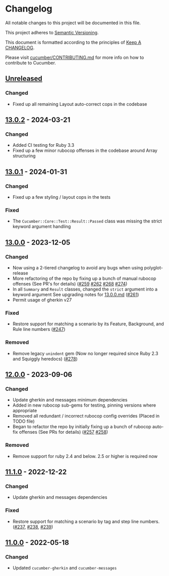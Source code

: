 # Changelog

All notable changes to this project will be documented in this file.

This project adheres to [Semantic Versioning](http://semver.org).

This document is formatted according to the principles of [Keep A CHANGELOG](http://keepachangelog.com).

Please visit [cucumber/CONTRIBUTING.md](https://github.com/cucumber/cucumber/blob/master/CONTRIBUTING.md) for more info on how to contribute to Cucumber.

## [Unreleased]
### Changed
- Fixed up all remaining Layout auto-correct cops in the codebase

## [13.0.2] - 2024-03-21
### Changed
- Added CI testing for Ruby 3.3
- Fixed up a few minor rubocop offenses in the codebase around Array structuring

## [13.0.1] - 2024-01-31
### Changed
- Fixed up a few styling / layout cops in the tests

### Fixed
- The `Cucumber::Core::Test::Result::Passed` class was missing the strict keyword argument handling

## [13.0.0] - 2023-12-05
### Changed
- Now using a 2-tiered changelog to avoid any bugs when using polyglot-release
- More refactoring of the repo by fixing up a bunch of manual rubocop offenses (See PR's for details)
([#259](https://github.com/cucumber/cucumber-ruby-core/pull/259) [#262](https://github.com/cucumber/cucumber-ruby-core/pull/262) [#268](https://github.com/cucumber/cucumber-ruby-core/pull/268) [#274](https://github.com/cucumber/cucumber-ruby-core/pull/274))
- In all `Summary` and `Result` classes, changed the `strict` argument into a keyword argument
See upgrading notes for [13.0.0.md](upgrading_notes/13.0.0.md#upgrading-to-1300)
([#261](https://github.com/cucumber/cucumber-ruby-core/pull/261))
- Permit usage of gherkin v27

### Fixed
- Restore support for matching a scenario by its Feature, Background, and Rule line numbers ([#247](https://github.com/cucumber/cucumber-ruby-core/pull/247))

### Removed
- Remove legacy `unindent` gem (Now no longer required since Ruby 2.3 and Squiggly heredocs) ([#278](https://github.com/cucumber/cucumber-ruby-core/pull/278))

## [12.0.0] - 2023-09-06
### Changed
- Update gherkin and messages minimum dependencies
- Added in new rubocop sub-gems for testing, pinning versions where appropriate
- Removed all redundant / incorrect rubocop config overrides (Placed in TODO file)
- Began to refactor the repo by initially fixing up a bunch of rubocop auto-fix offenses (See PRs for details)
([#257](https://github.com/cucumber/cucumber-ruby-core/pull/257) [#258](https://github.com/cucumber/cucumber-ruby-core/pull/258))

### Removed
- Remove support for ruby 2.4 and below. 2.5 or higher is required now

## [11.1.0] - 2022-12-22
### Changed
- Update gherkin and messages dependencies

### Fixed
- Restore support for matching a scenario by tag and step line numbers. ([#237](https://github.com/cucumber/cucumber-ruby-core/pull/237), [#238](https://github.com/cucumber/cucumber-ruby-core/pull/238), [#239](https://github.com/cucumber/cucumber-ruby-core/pull/239))

## [11.0.0] - 2022-05-18
### Changed
- Updated `cucumber-gherkin` and `cucumber-messages`

[Unreleased]: https://github.com/cucumber/cucumber-ruby-core/compare/v13.0.2...HEAD
[13.0.2]: https://github.com/cucumber/cucumber-ruby-core/compare/v13.0.1...v13.0.2
[13.0.1]: https://github.com/cucumber/cucumber-ruby-core/compare/v13.0.0...v13.0.1
[13.0.0]: https://github.com/cucumber/cucumber-ruby-core/compare/v12.0.0...v13.0.0
[12.0.0]: https://github.com/cucumber/cucumber-ruby-core/compare/v11.1.0...v12.0.0
[11.1.0]: https://github.com/cucumber/cucumber-ruby-core/compare/v11.0.0...v11.1.0
[11.0.0]: https://github.com/cucumber/cucumber-ruby-core/compare/v10.1.1...v11.0.0
